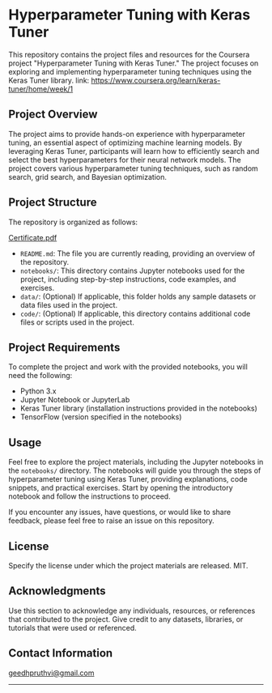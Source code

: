# Hyperparameter Tuning with Keras Tuner

This repository contains the project files and resources for the Coursera project "Hyperparameter Tuning with Keras Tuner." The project focuses on exploring and implementing hyperparameter tuning techniques using the Keras Tuner library.
link: https://www.coursera.org/learn/keras-tuner/home/week/1

## Project Overview
The project aims to provide hands-on experience with hyperparameter tuning, an essential aspect of optimizing machine learning models. By leveraging Keras Tuner, participants will learn how to efficiently search and select the best hyperparameters for their neural network models. The project covers various hyperparameter tuning techniques, such as random search, grid search, and Bayesian optimization.



## Project Structure
The repository is organized as follows:

[Certificate.pdf](https://github.com/pgeedh/Hyperparameter-Tuning-with-Keras-Tuner/files/11908219/Certificate.pdf)


- `README.md`: The file you are currently reading, providing an overview of the repository.
- `notebooks/`: This directory contains Jupyter notebooks used for the project, including step-by-step instructions, code examples, and exercises.
- `data/`: (Optional) If applicable, this folder holds any sample datasets or data files used in the project.
- `code/`: (Optional) If applicable, this directory contains additional code files or scripts used in the project.

## Project Requirements
To complete the project and work with the provided notebooks, you will need the following:

- Python 3.x
- Jupyter Notebook or JupyterLab
- Keras Tuner library (installation instructions provided in the notebooks)
- TensorFlow (version specified in the notebooks)

## Usage
Feel free to explore the project materials, including the Jupyter notebooks in the `notebooks/` directory. The notebooks will guide you through the steps of hyperparameter tuning using Keras Tuner, providing explanations, code snippets, and practical exercises. Start by opening the introductory notebook and follow the instructions to proceed.

If you encounter any issues, have questions, or would like to share feedback, please feel free to raise an issue on this repository.

## License
Specify the license under which the project materials are released. MIT.

## Acknowledgments
Use this section to acknowledge any individuals, resources, or references that contributed to the project. Give credit to any datasets, libraries, or tutorials that were used or referenced.

## Contact Information
geedhpruthvi@gmail.com

---
